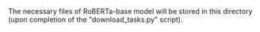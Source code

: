 The necessary files of RoBERTa-base model will be stored in this directory (upon completion of the "download_tasks.py" script).